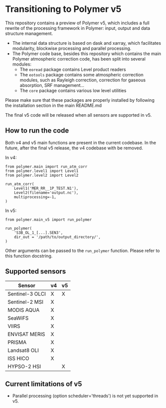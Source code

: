 Transitioning to Polymer v5
===========================

This repository contains a preview of Polymer v5, which includes a full rewrite of
the processing framework in Polymer: input, output and data structure management.

- The internal data structure is based on dask and xarray, which facilitates modularity,
  blockwise processing and parallel processing.
- The Polymer code base, besides this repository which contains the main Polymer atmospheric
  correction code, has been split into several modules:
  - The `eoread` package contains Level product readers
  - The `eotools` package contains some atmospheric correction modules, such as Rayleigh
    correction, correction for gaseous absorption, SRF management...
  - The `core` package contains various low level utilities

Please make sure that these packages are properly installed by following the installation section in the main README.md

The final v5 code will be released when all sensors are supported in v5.


How to run the code
-------------------

Both v4 and v5 main functions are present in the current codebase. In the future, after the final v5 release, the v4 codebase with be removed.

In v4:
```
from polymer.main import run_atm_corr
from polymer.level1 import Level1
from polymer.level2 import Level2

run_atm_corr(
    Level1('MER_RR__1P_TEST.N1'),
    Level2(filename='output.nc'),
    multiprocessing=-1,
)

```

In v5:
```
from polymer.main_v5 import run_polymer

run_polymer(
    'S3B_OL_1_[...].SEN3',
    dir_out = '/path/to/output_directory/',
)
```

Other arguments can be passed to the `run_polymer` function. Please refer to this function
docstring.

Supported sensors
-----------------

| Sensor          | v4  | v5  |
| --------------- | --- | --- |
| Sentinel-3 OLCI | X   | X   |
| Sentinel-2 MSI  | X   |     |
| MODIS AQUA      | X   |     |
| SeaWiFS         | X   |     |
| VIIRS           | X   |     |
| ENVISAT MERIS   | X   |     |
| PRISMA          | X   |     |
| Landsat8 OLI    | X   |     |
| ISS HICO        | X   |     |
| HYPSO-2 HSI     |     | X   |



Current limitations of v5
-------------------------

- Parallel processing (option scheduler='threads') is not yet supported in v5.